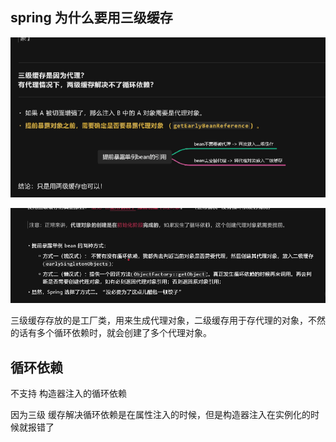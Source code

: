 


## spring 为什么要用三级缓存

![alt text](image-9.png)


![alt text](image-10.png)

三级缓存存放的是工厂类，用来生成代理对象，二级缓存用于存代理的对象，不然的话有多个循环依赖时，就会创建了多个代理对象。



## 循环依赖
不支持 构造器注入的循环依赖

因为三级 缓存解决循环依赖是在属性注入的时候，但是构造器注入在实例化的时候就报错了




